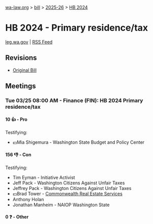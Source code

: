 [wa-law.org](/) > [bill](/bill/) > [2025-26](/bill/2025-26/) > [HB 2024](/bill/2025-26/hb/2024/)

# HB 2024 - Primary residence/tax
[leg.wa.gov](https://app.leg.wa.gov/billsummary?BillNumber=2024&Year=2025&Initiative=false) | [RSS Feed](./rss.xml)

## Revisions
* [Original Bill](1/)

## Meetings
### Tue 03/25 08:00 AM - Finance (FIN): HB 2024 Primary residence/tax
#### 10 👍 - Pro
Testifying:
* 💵Mia Shigemura - Washington State Budget and Policy Center

#### 156 👎 - Con
Testifying:
* Tim Eyman - Initiative Activist
* Jeff Pack - Washington Citizens Against Unfair Taxes
* Jeffrey Pack - Washington Citizens Against Unfair Taxes
* 💵Brad Tower - [Commonwealth Real Estate Services](/org/commonwealth_real_estate_services/)
* Anthony Holan
* Jonathan Manheim - NAIOP Washington State

#### 0 ❓ - Other
